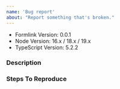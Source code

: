 ```yaml
---
name: 'Bug report'
about: "Report something that's broken."
---
```


<!-- DO NOT THROW THIS AWAY -->
<!-- Fill out the FULL versions with patch versions -->

- Formlink Version: 0.0.1
- Node Version: 16.x / 18.x / 19.x
- TypeScript Version: 5.2.2

### Description

### Steps To Reproduce
